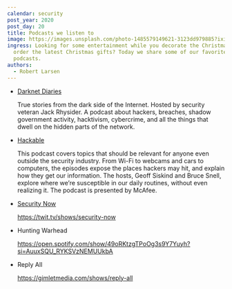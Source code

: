 ```yaml
---
calendar: security
post_year: 2020
post_day: 20
title: Podcasts we listen to
image: https://images.unsplash.com/photo-1485579149621-3123dd979885?ixid=MXwxMjA3fDB8MHxwaG90by1wYWdlfHx8fGVufDB8fHw%3D&ixlib=rb-1.2.1&auto=format&fit=crop&w=1778&q=80
ingress: Looking for some entertainment while you decorate the Christmas tree or
  order the latest Christmas gifts? Today we share some of our favorite
  podcasts.
authors:
  - Robert Larsen
---
```

* [Darknet Diaries](https://darknetdiaries.com)

  True stories from the dark side of the Internet. Hosted by security veteran Jack Rhysider. A podcast about hackers, breaches, shadow government activity, hacktivism, cybercrime, and all the things that dwell on the hidden parts of the network.
* [Hackable](https://hackablepodcast.com)

  This podcast covers topics that should be relevant for anyone even outside the security industry. From Wi-Fi to webcams and cars to computers, the episodes expose the places hackers may hit, and explain how they get our information. The hosts, Geoff Siskind and Bruce Snell, explore where we’re susceptible in our daily routines, without even realizing it. The podcast is presented by McAfee.
* [Security Now](https://twit.tv/shows/security-now)

  <https://twit.tv/shows/security-now>
* Hunting Warhead

  <https://open.spotify.com/show/49oRKtzgTPoOg3s9Y7Yuyh?si=AuuxSQU_RYKSVzNEMUUkbA>
* Reply All

  <https://gimletmedia.com/shows/reply-all>